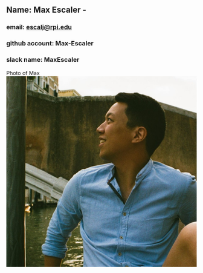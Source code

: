 ## Name: Max Escaler -
### email: escalj@rpi.edu
### github account: Max-Escaler
### slack name: MaxEscaler
Photo of Max ![Max](Max.jpg) 